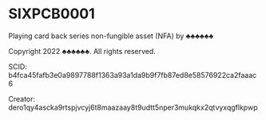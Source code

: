 # SIXPCB0001
Playing card back series non-fungible asset (NFA) by ♣♣♣♣♣♣

Copyright 2022 ♣♣♣♣♣♣. All rights reserved.

SCID: b4fca45fafb3e0a9897788f1363a93a1da9b9f7fb87ed8e58576922ca2faaac6

Creator: dero1qy4ascka9rtspjvcyj6t8maazaay8t9udtt5nper3mukqkx2qtvyxqgflkpwp
